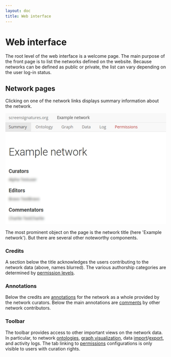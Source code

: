 ```yaml
---
layout: doc
title: Web interface
---
```


# Web interface

The root level of the web interface is a welcome page. The main purpose of the front page is to list the networks defined on the website. Because networks can be defined as public or private, the list can vary depending on the user log-in status. 


## Network pages

Clicking on one of the network links displays summary information about the network. 

![Network summary page](img/summary.jpg)

The most prominent object on the page is the network title (here 'Example network'). But there are several other noteworthy components. 


### Credits

A section below the title acknowledges the users contributing to the network data (above, names blurred). The various authorship categories are determined by [permission levels](permissions.html).

### Annotations

 Below the credits are [annotations](annotations.html) for the network as a whole provided by the network curators. Below the main annotations are [comments](commenting.html) by other network contributors.

### Toolbar 

The toolbar provides access to other important views on the network data. In particular, to network [ontologies](ontologies.html), [graph visualization](graphs.html), data [import](dataimport.html)/[export](dataexport.html), and activity logs. The tab linking to [permissions](permissions.html) configurations is only visible to users with curation rights.
